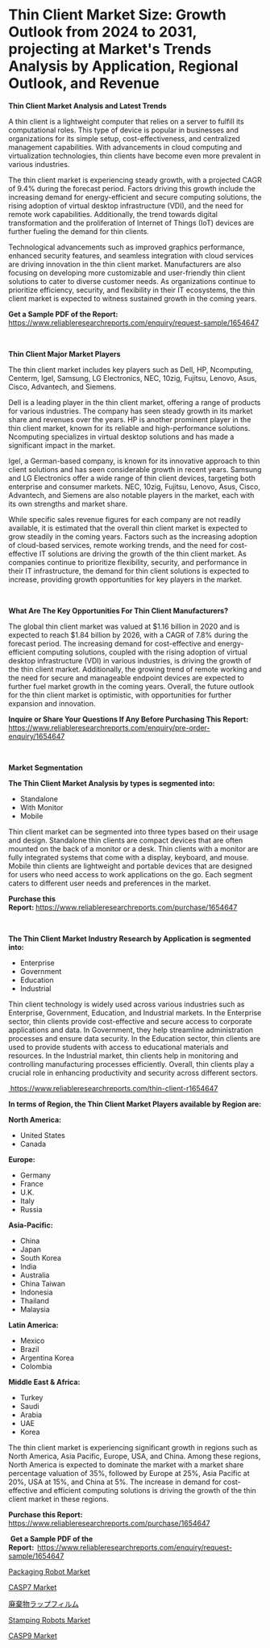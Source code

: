 <p><h1>Thin Client Market Size: Growth Outlook from 2024 to 2031, projecting at Market's Trends Analysis by Application, Regional Outlook, and Revenue</h1></p><p><strong>Thin Client Market Analysis and Latest Trends</strong></p>
<p><p>A thin client is a lightweight computer that relies on a server to fulfill its computational roles. This type of device is popular in businesses and organizations for its simple setup, cost-effectiveness, and centralized management capabilities. With advancements in cloud computing and virtualization technologies, thin clients have become even more prevalent in various industries.</p><p>The thin client market is experiencing steady growth, with a projected CAGR of 9.4% during the forecast period. Factors driving this growth include the increasing demand for energy-efficient and secure computing solutions, the rising adoption of virtual desktop infrastructure (VDI), and the need for remote work capabilities. Additionally, the trend towards digital transformation and the proliferation of Internet of Things (IoT) devices are further fueling the demand for thin clients.</p><p>Technological advancements such as improved graphics performance, enhanced security features, and seamless integration with cloud services are driving innovation in the thin client market. Manufacturers are also focusing on developing more customizable and user-friendly thin client solutions to cater to diverse customer needs. As organizations continue to prioritize efficiency, security, and flexibility in their IT ecosystems, the thin client market is expected to witness sustained growth in the coming years.</p></p>
<p><strong>Get a Sample PDF of the Report:&nbsp;</strong> <a href="https://www.reliableresearchreports.com/enquiry/request-sample/1654647">https://www.reliableresearchreports.com/enquiry/request-sample/1654647</a></p>
<p>&nbsp;</p>
<p><strong>Thin Client Major Market Players</strong></p>
<p><p>The thin client market includes key players such as Dell, HP, Ncomputing, Centerm, Igel, Samsung, LG Electronics, NEC, 10zig, Fujitsu, Lenovo, Asus, Cisco, Advantech, and Siemens. </p><p>Dell is a leading player in the thin client market, offering a range of products for various industries. The company has seen steady growth in its market share and revenues over the years. HP is another prominent player in the thin client market, known for its reliable and high-performance solutions. Ncomputing specializes in virtual desktop solutions and has made a significant impact in the market.</p><p>Igel, a German-based company, is known for its innovative approach to thin client solutions and has seen considerable growth in recent years. Samsung and LG Electronics offer a wide range of thin client devices, targeting both enterprise and consumer markets. NEC, 10zig, Fujitsu, Lenovo, Asus, Cisco, Advantech, and Siemens are also notable players in the market, each with its own strengths and market share.</p><p>While specific sales revenue figures for each company are not readily available, it is estimated that the overall thin client market is expected to grow steadily in the coming years. Factors such as the increasing adoption of cloud-based services, remote working trends, and the need for cost-effective IT solutions are driving the growth of the thin client market. As companies continue to prioritize flexibility, security, and performance in their IT infrastructure, the demand for thin client solutions is expected to increase, providing growth opportunities for key players in the market.</p></p>
<p>&nbsp;</p>
<p><strong>What Are The Key Opportunities For Thin Client Manufacturers?</strong></p>
<p><p>The global thin client market was valued at $1.16 billion in 2020 and is expected to reach $1.84 billion by 2026, with a CAGR of 7.8% during the forecast period. The increasing demand for cost-effective and energy-efficient computing solutions, coupled with the rising adoption of virtual desktop infrastructure (VDI) in various industries, is driving the growth of the thin client market. Additionally, the growing trend of remote working and the need for secure and manageable endpoint devices are expected to further fuel market growth in the coming years. Overall, the future outlook for the thin client market is optimistic, with opportunities for further expansion and innovation.</p></p>
<p><strong>Inquire or Share Your Questions If Any Before Purchasing This Report:</strong> <a href="https://www.reliableresearchreports.com/enquiry/pre-order-enquiry/1654647">https://www.reliableresearchreports.com/enquiry/pre-order-enquiry/1654647</a></p>
<p>&nbsp;</p>
<p><strong>Market Segmentation</strong></p>
<p><strong>The Thin Client Market Analysis by types is segmented into:</strong></p>
<p><ul><li>Standalone</li><li>With Monitor</li><li>Mobile</li></ul></p>
<p><p>Thin client market can be segmented into three types based on their usage and design. Standalone thin clients are compact devices that are often mounted on the back of a monitor or a desk. Thin clients with a monitor are fully integrated systems that come with a display, keyboard, and mouse. Mobile thin clients are lightweight and portable devices that are designed for users who need access to work applications on the go. Each segment caters to different user needs and preferences in the market.</p></p>
<p><strong>Purchase this Report:&nbsp;</strong><a href="https://www.reliableresearchreports.com/purchase/1654647">https://www.reliableresearchreports.com/purchase/1654647</a></p>
<p>&nbsp;</p>
<p><strong>The Thin Client Market Industry Research by Application is segmented into:</strong></p>
<p><ul><li>Enterprise</li><li>Government</li><li>Education</li><li>Industrial</li></ul></p>
<p><p>Thin client technology is widely used across various industries such as Enterprise, Government, Education, and Industrial markets. In the Enterprise sector, thin clients provide cost-effective and secure access to corporate applications and data. In Government, they help streamline administration processes and ensure data security. In the Education sector, thin clients are used to provide students with access to educational materials and resources. In the Industrial market, thin clients help in monitoring and controlling manufacturing processes efficiently. Overall, thin clients play a crucial role in enhancing productivity and security across different sectors.</p></p>
<p><a href="https://www.reliableresearchreports.com/thin-client-r1654647">&nbsp;https://www.reliableresearchreports.com/thin-client-r1654647</a></p>
<p><strong>In terms of Region, the Thin Client Market Players available by Region are:</strong></p>
<p>
    <p> <strong> North America: </strong>
        <ul>
            <li>United States</li>
            <li>Canada</li>
        </ul>
        </p> 
    <p> <strong> Europe: </strong>
        <ul>
            <li>Germany</li>
            <li>France</li>
            <li>U.K.</li>
            <li>Italy</li>
            <li>Russia</li>
        </ul>
        </p> 
    <p> <strong> Asia-Pacific: </strong>
        <ul>
            <li>China</li>
            <li>Japan</li>
            <li>South Korea</li>
            <li>India</li>
            <li>Australia</li>
            <li>China Taiwan</li>
            <li>Indonesia</li>
            <li>Thailand</li>
            <li>Malaysia</li>
        </ul>
        </p> 
    <p> <strong> Latin America: </strong>
        <ul>
            <li>Mexico</li>
            <li>Brazil</li>
            <li>Argentina Korea</li>
            <li>Colombia</li>
        </ul>
        </p> 
    <p> <strong> Middle East & Africa: </strong>
        <ul>
            <li>Turkey</li>
            <li>Saudi</li>
            <li>Arabia</li>
            <li>UAE</li>
            <li>Korea</li>
        </ul>
    </p>
    </p>
<p><p>The thin client market is experiencing significant growth in regions such as North America, Asia Pacific, Europe, USA, and China. Among these regions, North America is expected to dominate the market with a market share percentage valuation of 35%, followed by Europe at 25%, Asia Pacific at 20%, USA at 15%, and China at 5%. The increase in demand for cost-effective and efficient computing solutions is driving the growth of the thin client market in these regions.</p></p>
<p><strong>Purchase this Report: </strong><a href="https://www.reliableresearchreports.com/purchase/1654647">https://www.reliableresearchreports.com/purchase/1654647</a></p>
<p>&nbsp;<strong>Get a Sample PDF of the Report:&nbsp;&nbsp;</strong><a href="https://www.reliableresearchreports.com/enquiry/request-sample/1654647">https://www.reliableresearchreports.com/enquiry/request-sample/1654647</a></p>
<p><strong></strong></p>
<p><p><a href="https://www.linkedin.com/pulse/in-depth-analysis-global-packaging-robot-market-scope-its-yei1f?trackingId=g1RK6CAZw6aS8HNtYEnjFg%3D%3D">Packaging Robot Market</a></p><p><a href="https://github.com/rionkhanvai01/Market-Research-Report-List-1/blob/main/casp7-market.md">CASP7 Market</a></p><p><a href="https://github.com/DanykaKilback/Market-Research-Report-List-1/blob/main/1004518171674.md">廃棄物ラップフィルム</a></p><p><a href="https://www.linkedin.com/pulse/stamping-robots-market-analysis-report-global-insights-region-n48tf?trackingId=A3N1MEjHAUvHn9US8g0NaQ%3D%3D">Stamping Robots Market</a></p><p><a href="https://github.com/nandosuryapratama/Market-Research-Report-List-1/blob/main/casp9-market.md">CASP9 Market</a></p></p>